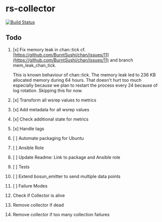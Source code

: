 # rs-collector

[![Build Status](https://travis-ci.org/lukaspustina/rs-collector.svg?branch=master)](https://travis-ci.org/lukaspustina/rs-collector)

## Todo

1. [x] Fix memory leak in chan::tick
    cf. [https://github.com/BurntSushi/chan/issues/11](https://github.com/BurntSushi/chan/issues/11) and branch mem_leak_chan_tick.

    This is known behaviour of chan::tick. The memory leak led to 236 KB
    allocated memory during 64 hours. That doesn't hurt too much
    especially because we plan to restart the process every 24 because
    of log rotation. Skipping this for now.

1. [x] Transform all wsrep values to metrics
1. [x] Add metadata for all wsrep values
1. [x] Check additional state for metrics
1. [x] Handle tags
1. [ ] Automate packaging for Ubuntu
  1. [ ] Ansible Role
  1. [ ] Update Readme: Link to package and Ansible role
1. [ ] Tests
1. [ ] Extend bosun_emitter to send multiple data points
1. [ ] Failure Modes
  1. Check if Collector is alive
  1. Remove collector if dead
  1. Remove collector if too many collection failures

